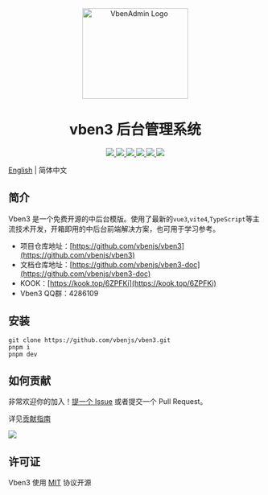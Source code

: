 <div align="center">
  <img
    alt="VbenAdmin Logo"
    width="210"
    height="180"
    src="https://anncwb.github.io/anncwb/images/logo.png"
  />
  <h1>vben3 后台管理系统</h1>
</div>
<div align="center">
  <a
    href="https://github.com/vbenjs/vben3/blob/master/LICENSE"
    alt="GitHub license"
  >
    <img
      src="https://img.shields.io/github/license/vbenjs/vben3?style=flat"
    />
  </a>
  <a href="https://github.com/vbenjs/vben3/actions" alt="Build Status">
    <img
      src="https://img.shields.io/github/actions/workflow/status/vbenjs/vben3/deploy.yml?branch=master"
    />
  </a>

  <a href="https://github.com/vbenjs/vben3/stargazers" alt="GitHub stars">
    <img
      src="https://img.shields.io/github/stars/vbenjs/vben3?color=fa6470&style=flat"
    />
  </a>
  <a href="https://github.com/vbenjs/vben3/forks" alt="GitHub forks">
    <img
      src="https://img.shields.io/github/forks/vbenjs/vben3?style=flat"
    />
  </a>
  <a
    href="https://github.com/vbenjs/vben3/graphs/contributors"
    alt="GitHub contributors"
  >
    <img src="https://img.shields.io/github/contributors/vbenjs/vben3" />
  </a>
  <a
    href="https://github.com/vbenjs/vben3/graphs/commit-activity"
    alt="GitHub commit activity"
  >
    <img
      src="https://img.shields.io/github/commit-activity/m/vbenjs/vben3"
    />
  </a>
</div>


[English](./README.en-US.md) | 简体中文

## 简介

Vben3 是一个免费开源的中后台模版。使用了最新的`vue3`,`vite4`,`TypeScript`等主流技术开发，开箱即用的中后台前端解决方案，也可用于学习参考。

+ 项目仓库地址：[https://github.com/vbenjs/vben3](https://github.com/vbenjs/vben3)
+ 文档仓库地址：[https://github.com/vbenjs/vben3-doc](https://github.com/vbenjs/vben3-doc)
+ KOOK：[https://kook.top/6ZPFKi](https://kook.top/6ZPFKi)
+ Vben3 QQ群：4286109



## 安装

```
git clone https://github.com/vbenjs/vben3.git
pnpm i 
pnpm dev
```



## 如何贡献

非常欢迎你的加入！[提一个 Issue](https://github.com/vbenjs/vben3/issues/new/choose) 或者提交一个 Pull Request。

详见[贡献指南](./CONTRIBUTING.md)

<a href="https://github.com/vbenjs/vben3/graphs/contributors">
  <img src="https://contrib.rocks/image?repo=vbenjs/vben3" />
</a>

## 许可证

Vben3 使用 [MIT](https://opensource.org/licenses/MIT) 协议开源
